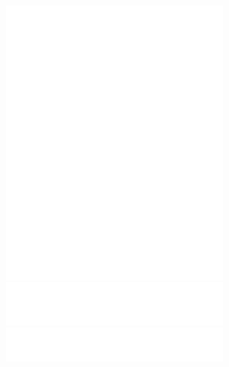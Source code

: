 ![Metrics](https://github.com/icedmoca/icedmoca/blob/main/github-metrics.svg)
![Metrics](https://github.com/icedmoca/icedmoca/blob/main/metrics.projects.svg)
![Metrics](https://github.com/icedmoca/icedmoca/blob/main/metrics.plugin.topics.mastered.svg)
